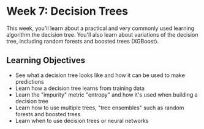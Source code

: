 # Week 7: Decision Trees

This week, you'll learn about a practical and very commonly used learning algorithm the decision tree. You'll also learn about variations of the decision tree, including random forests and boosted trees (XGBoost).

## Learning Objectives

* See what a decision tree looks like and how it can be used to make predictions
* Learn how a decision tree learns from training data
* Learn the "impurity" metric "entropy" and how it's used when building a decision tree
* Learn how to use multiple trees, "tree ensembles" such as random forests and boosted trees
* Learn when to use decision trees or neural networks